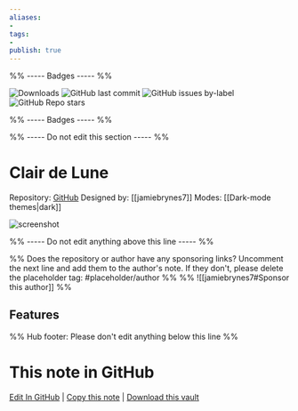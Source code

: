 ```yaml
---
aliases:
- 
tags: 
- 
publish: true
---
```


%% ----- Badges ----- %%

![Downloads](https://img.shields.io/badge/downloads-10451-573E7A?style=for-the-badge&logo=)
![GitHub last commit](https://img.shields.io/github/last-commit/jamiebrynes7/clair-de-lune-obsidian-theme?color=573E7A&label=last%20update&logo=github&style=for-the-badge)
![GitHub issues by-label](https://img.shields.io/github/issues/jamiebrynes7/clair-de-lune-obsidian-theme/help%20wanted?color=573E7A&logo=github&style=for-the-badge) 
![GitHub Repo stars](https://img.shields.io/github/stars/jamiebrynes7/clair-de-lune-obsidian-theme?color=573E7A&logo=github&style=for-the-badge)

%% ----- Badges ----- %%

%% ----- Do not edit this section ----- %%

# Clair de Lune

Repository: [GitHub](https://github.com/jamiebrynes7/clair-de-lune-obsidian-theme)
Designed by: [[jamiebrynes7]]
Modes: [[Dark-mode themes|dark]]



![screenshot](https://github.com/jamiebrynes7/clair-de-lune-obsidian-theme/raw/master/assets/screenshot.png)

%% ----- Do not edit anything above this line ----- %% 

%% Does the repository or author have any sponsoring links? Uncomment the next line and add them to the author's note. If they don't, please delete the placeholder tag: #placeholder/author %%
%% ![[jamiebrynes7#Sponsor this author]] %%


## Features



%% Hub footer: Please don't edit anything below this line %%

# This note in GitHub

<span class="git-footer">[Edit In GitHub](https://github.dev/obsidian-community/obsidian-hub/blob/main/02%20-%20Community%20Expansions/02.05%20All%20Community%20Expansions/Themes/Clair%20de%20Lune.md "git-hub-edit-note") | [Copy this note](https://raw.githubusercontent.com/obsidian-community/obsidian-hub/main/02%20-%20Community%20Expansions/02.05%20All%20Community%20Expansions/Themes/Clair%20de%20Lune.md "git-hub-copy-note") | [Download this vault](https://github.com/obsidian-community/obsidian-hub/archive/refs/heads/main.zip "git-hub-download-vault") </span>
